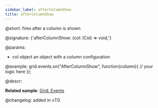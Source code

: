 ```yaml
---
sidebar_label: afterColumnShow
title: afterColumnShow
---          
```


@short: fires after a column is shown

@signature: {'afterColumnShow: (col: ICol) => void;'}

@params:
- col   object  an object with a column configuration


@example:
grid.events.on("AfterColumnShow", function(column){
    // your logic here
});



@descr:

**Related sample**: [Grid. Events](https://snippet.dhtmlx.com/9zeyp4ds)

@changelog: added in v7.0